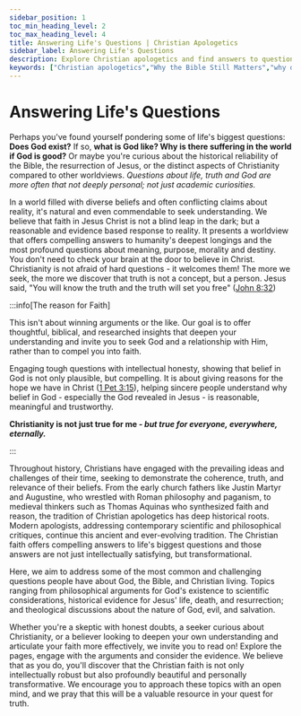 ```yaml
---
sidebar_position: 1
toc_min_heading_level: 2
toc_max_heading_level: 4
title: Answering Life's Questions | Christian Apologetics
sidebar_label: Answering Life's Questions
description: Explore Christian apologetics and find answers to questions about God, suffering, faith, science and the uniqueness of Jesus Christ
keywords: ["Christian apologetics","Why the Bible Still Matters","why does God allow suffering","faith and reason","problem of evil","is Christianity true","miracles and science","Bible truth","is God real","Jesus resurrection","Evidence for God","Reasons to believe in Jesus","Why is there suffering","Does God exist","Is the Bible reliable","Why does a good God allow evil and suffering","How can a loving God allow pain","Are all religions the same","Can science and faith coexist","What makes Christianity unique"]
---
```


# Answering Life's Questions 

Perhaps you've found yourself pondering some of life's biggest questions: **Does God
exist?** If so, **what is God like? Why is there suffering in the world if God is good?** Or maybe you're
curious about the historical reliability of the Bible, the resurrection of Jesus, or the distinct
aspects of Christianity compared to other worldviews. *Questions about life, truth and God are
more often that not deeply personal; not just academic curiosities.*

In a world filled with diverse beliefs and often conflicting claims about reality, it's natural and
even commendable to seek understanding. We believe that faith in Jesus Christ is not a blind leap in
the dark; but a reasonable and evidence based response to reality. It presents a worldview that offers
compelling answers to humanity's deepest longings and the most profound questions about meaning, purpose,
morality and destiny. You don't need to check your brain at the door to believe in Christ. Christianity
is not afraid of hard questions - it welcomes them! The more we seek, the more we discover that truth
is not a concept, but a person. Jesus said, "You will know the truth and the truth will set you free"
([John 8:32](https://www.biblegateway.com/passage/?search=john%208%3A32&version=NKJV))

:::info[The reason for Faith]

This isn't about winning arguments or the like. Our goal is to offer thoughtful, biblical, and researched
insights that deepen your understanding and invite you to seek God and a relationship with Him, rather
than to compel you into faith.

Engaging tough questions with intellectual honesty, showing that belief in God is not only plausible,
but compelling. It is about giving reasons for the hope we have in Christ 
([1 Pet 3:15](https://www.biblegateway.com/passage/?search=1%20Peter%203%3A15&version=NKJV)), helping
sincere people understand why belief in God - especially the God revealed in Jesus - is reasonable,
meaningful and trustworthy.

**Christianity is not just true for me - *but true for everyone, everywhere, eternally.***

:::

Throughout history, Christians have engaged with the prevailing ideas and challenges of their time,
seeking to demonstrate the coherence, truth, and relevance of their beliefs. From the early church fathers
like Justin Martyr and Augustine, who wrestled with Roman philosophy and paganism, to medieval thinkers
such as Thomas Aquinas who synthesized faith and reason, the tradition of Christian apologetics has deep
historical roots. Modern apologists, addressing contemporary scientific and philosophical critiques,
continue this ancient and ever-evolving tradition. The Christian faith offers compelling answers to
life's biggest questions and those answers are not just intellectually satisfying, but transformational. 

Here, we aim to address some of the most common and challenging questions people have about God, the
Bible, and Christian living. Topics ranging from philosophical arguments for God's existence to
scientific considerations, historical evidence for Jesus' life, death, and resurrection; and theological
discussions about the nature of God, evil, and salvation. 

Whether you're a skeptic with honest doubts, a seeker curious about Christianity, or a believer looking
to deepen your own understanding and articulate your faith more effectively, we invite you to read on!
Explore the pages, engage with the arguments and consider the evidence. We believe that as you do, you'll
discover that the Christian faith is not only intellectually robust but also profoundly beautiful and
personally transformative. We encourage you to approach these topics with an open mind, and we pray that
this will be a valuable resource in your quest for truth.
